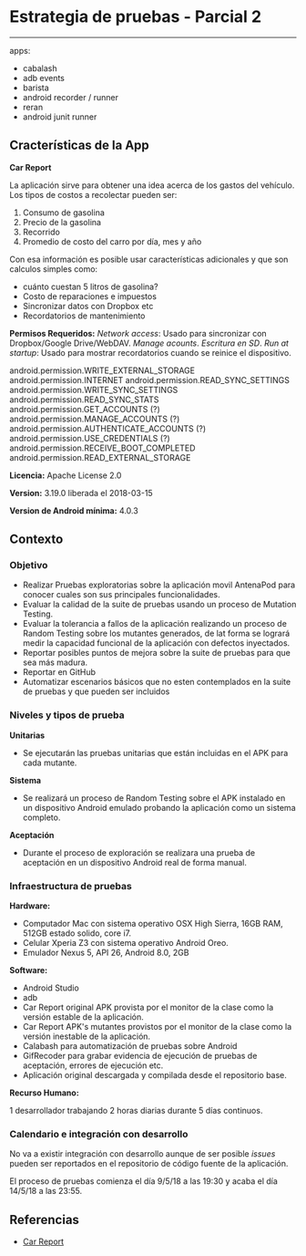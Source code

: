 # Estrategia de pruebas - Parcial 2

---

apps:
* cabalash
* adb events
* barista
* android recorder / runner
* reran
* android junit runner

## Cracterísticas de la App

**Car Report**

La aplicación sirve para obtener una idea acerca de los gastos del vehículo. Los tipos de costos a recolectar pueden ser:

1. Consumo de gasolina
2. Precio de la gasolina
3. Recorrido
4. Promedio de costo del carro por día, mes y año

Con esa información es posible usar características adicionales y que son calculos simples como:

* cuánto cuestan 5 litros de gasolina?
* Costo de reparaciones e impuestos
* Sincronizar datos con Dropbox etc
* Recordatorios de mantenimiento

**Permisos Requeridos:** _Network access_: Usado para sincronizar con Dropbox/Google Drive/WebDAV. _Manage acounts_. _Escritura en SD_. _Run at startup_: Usado para mostrar recordatorios cuando se reinice el dispositivo.

android.permission.WRITE_EXTERNAL_STORAGE
android.permission.INTERNET
android.permission.READ_SYNC_SETTINGS
android.permission.WRITE_SYNC_SETTINGS
android.permission.READ_SYNC_STATS
android.permission.GET_ACCOUNTS (?)
android.permission.MANAGE_ACCOUNTS (?)
android.permission.AUTHENTICATE_ACCOUNTS (?)
android.permission.USE_CREDENTIALS (?)
android.permission.RECEIVE_BOOT_COMPLETED
android.permission.READ_EXTERNAL_STORAGE

**Licencia:** Apache License 2.0 

**Version:** 3.19.0 liberada el 2018-03-15

**Version de Android mínima:** 4.0.3

## Contexto

### Objetivo

* Realizar Pruebas exploratorias sobre la aplicación movil AntenaPod para conocer cuales son sus principales funcionalidades.
* Evaluar la calidad de la suite de pruebas usando un proceso de Mutation Testing.
* Evaluar la tolerancia a fallos de la aplicación realizando un proceso de Random Testing sobre los mutantes generados, de lat forma se logrará medir la capacidad funcional de la aplicación con defectos inyectados.
* Reportar posibles puntos de mejora sobre la suite de pruebas para que sea más madura.
* Reportar en GitHub
* Automatizar escenarios básicos que no esten contemplados en la suite de pruebas y que pueden ser incluidos

### Niveles y tipos de prueba

**Unitarias**

* Se ejecutarán las pruebas unitarias que están incluidas en el APK para cada mutante.

**Sistema**

* Se realizará un proceso de Random Testing sobre el APK instalado en un dispositivo Android emulado probando la aplicación como un sistema completo.

**Aceptación**

* Durante el proceso de exploración se realizara una prueba de aceptación en un dispositivo Android real de forma manual.

### Infraestructura de pruebas

**Hardware:**

* Computador Mac con sistema operativo OSX High Sierra, 16GB RAM, 512GB estado solido, core i7.
* Celular Xperia Z3 con sistema operativo Android Oreo.
* Emulador Nexus 5, API 26, Android 8.0, 2GB

**Software:**

* Android Studio
* adb
* Car Report original APK provista por el monitor de la clase como la versión estable de la aplicación.
* Car Report APK's mutantes provistos por el monitor de la clase como la versión inestable de la aplicación.
* Calabash para automatización de pruebas sobre Android
* GifRecoder para grabar evidencia de ejecución de pruebas de aceptación, errores de ejecución etc.
* Aplicación original descargada y compilada desde el repositorio base.

**Recurso Humano:**

1 desarrollador trabajando 2 horas diarias durante 5 días continuos.

### Calendario e integración con desarrollo

No va a existir integración con desarrollo aunque de ser posible _issues_ pueden ser reportados en el repositorio de código fuente de la aplicación.

El proceso de pruebas comienza el día 9/5/18 a las 19:30 y acaba el día 14/5/18 a las 23:55.

## Referencias

* [Car Report](https://f-droid.org/en/packages/me.kuehle.carreport/)

